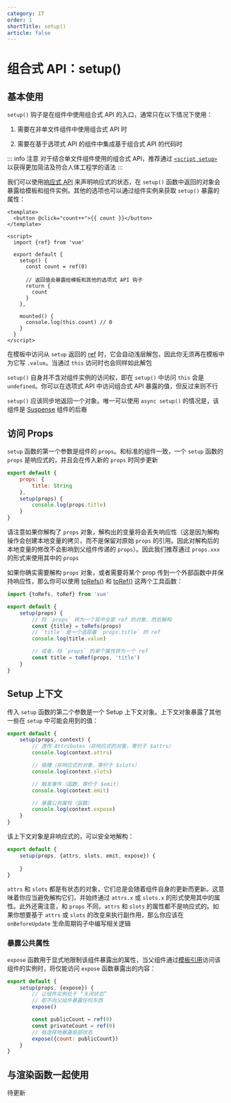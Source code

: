 ```yaml
---
category: IT
order: 1
shortTitle: setup()
article: false
---
```


# 组合式 API：setup()

## 基本使用

`setup()` 钩子是在组件中使用组合式 API 的入口，通常只在以下情况下使用：

1. 需要在非单文件组件中使用组合式 API 时

2. 需要在基于选项式 API 的组件中集成基于组合式 API 的代码时

::: info 注意
对于结合单文件组件使用的组合式 API，推荐通过 [`<script setup>`](../sfc/script-setup.md) 以获得更加简洁及符合人体工程学的语法
:::

我们可以使用[响应式 API](core.md) 来声明响应式的状态，在 `setup()` 函数中返回的对象会暴露给模板和组件实例。其他的选项也可以通过组件实例来获取 `setup()` 暴露的属性：

```vue
<template>
  <button @click="count++">{{ count }}</button>
</template>

<script>
  import {ref} from 'vue'

  export default {
    setup() {
      const count = ref(0)

      // 返回值会暴露给模板和其他的选项式 API 钩子
      return {
        count
      }
    },

    mounted() {
      console.log(this.count) // 0
    }
  }
</script>
```

在模板中访问从 `setup` 返回的 [ref](core.md#ref) 时，它会自动浅层解包，因此你无须再在模板中为它写 `.value`。当通过 `this` 访问时也会同样如此解包

`setup()` 自身并不含对组件实例的访问权，即在 `setup()` 中访问 `this` 会是 `undefined`。你可以在选项式 API 中访问组合式 API 暴露的值，但反过来则不行

`setup()` 应该同步地返回一个对象。唯一可以使用 `async setup()` 的情况是，该组件是 [Suspense](../../guide/built/suspense.md) 组件的后裔

## 访问 Props

`setup` 函数的第一个参数是组件的 `props`。和标准的组件一致，一个 `setup` 函数的 `props` 是响应式的，并且会在传入新的 `props` 时同步更新

```js
export default {
    props: {
        title: String
    },
    setup(props) {
        console.log(props.title)
    }
}
```

请注意如果你解构了 `props` 对象，解构出的变量将会丢失响应性（这是因为解构操作会创建本地变量的拷贝，而不是保留对原始 `props` 的引用。因此对解构后的本地变量的修改不会影响到父组件传递的 `props`）。因此我们推荐通过 `props.xxx` 的形式来使用其中的 `props`

如果你确实需要解构 `props` 对象，或者需要将某个 prop 传到一个外部函数中并保持响应性，那么你可以使用 [toRefs()](utilities.md#torefs) 和 [toRef()](utilities.md#toref) 这两个工具函数：

```js
import {toRefs, toRef} from 'vue'

export default {
    setup(props) {
        // 将 `props` 转为一个其中全是 ref 的对象，然后解构
        const {title} = toRefs(props)
        // `title` 是一个追踪着 `props.title` 的 ref
        console.log(title.value)

        // 或者，将 `props` 的单个属性转为一个 ref
        const title = toRef(props, 'title')
    }
}
```

## Setup 上下文

传入 `setup` 函数的第二个参数是一个 Setup 上下文对象。上下文对象暴露了其他一些在 `setup` 中可能会用到的值：

```js
export default {
    setup(props, context) {
        // 透传 Attributes（非响应式的对象，等价于 $attrs）
        console.log(context.attrs)

        // 插槽（非响应式的对象，等价于 $slots）
        console.log(context.slots)

        // 触发事件（函数，等价于 $emit）
        console.log(context.emit)

        // 暴露公共属性（函数）
        console.log(context.expose)
    }
}
```

该上下文对象是非响应式的，可以安全地解构：

```js
export default {
    setup(props, {attrs, slots, emit, expose}) {
    
    }
}
```

`attrs` 和 `slots` 都是有状态的对象，它们总是会随着组件自身的更新而更新。这意味着你应当避免解构它们，并始终通过 `attrs.x` 或 `slots.x` 的形式使用其中的属性。此外还需注意，和 `props` 不同，`attrs` 和 `slots` 的属性都不是响应式的。如果你想要基于 `attrs` 或 `slots` 的改变来执行副作用，那么你应该在 `onBeforeUpdate` 生命周期钩子中编写相关逻辑

### 暴露公共属性

`expose` 函数用于显式地限制该组件暴露出的属性，当父组件通过[模板引用](../../guide/essentials/template-refs.md#组件上的-ref)访问该组件的实例时，将仅能访问 `expose` 函数暴露出的内容：

```js
export default {
    setup(props, {expose}) {
        // 让组件实例处于 “关闭状态”
        // 即不向父组件暴露任何东西
        expose()

        const publicCount = ref(0)
        const privateCount = ref(0)
        // 有选择地暴露局部状态
        expose({count: publicCount})
    }
}
```

## 与渲染函数一起使用

待更新